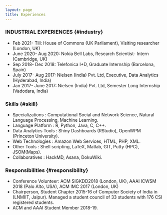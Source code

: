 ```yaml
---
layout: page
title: Experiences
---
```


### INDUSTRIAL EXPERIENCES {#industry}
- Feb 2021- Till:				House of Commons (UK Parliament),	Visiting researcher	(London, UK) 
- June 2020- Aug 2020:	Nokia Bell Labs,	Research Scientist- Intern	(Cambridge, UK)
- Sep 2018- Dec 2018:      Telefonica I+D,	Graduate Internship	(Barcelona, Spain)
- July 2017- Aug 2017:	   Nielsen (India) Pvt. Ltd,	Executive, Data Analytics	(Hyderabad, India)
- Jan 2017- June 2017:	   Nielsen (India) Pvt. Ltd,	Semester Long Internship	(Vadodara, India)

### Skills {#skill}
-	Specializations      : Computational Social and Network Science, Natural Language Processing, Machine Learning.
-	Language Platform    : R, Python, Java, C, C++.
-	Data Analytics Tools : Shiny Dashboards (RStudio), OpenWPM (Princeton University).
-	Web Technologies     : Amazon Web Services, HTML, PHP, XML.
-	Other Tools          : Shell scripting, LaTeX, Matlab, GIT, Putty (HPC), JSOM(Maps).
-	Collaboratives       : HackMD, Asana, DokuWiki.

### Responsibilities {#responsibility}

- Conference Volunteer: ACM SIGKDD2018 (London, UK), AAAI ICWSM 2018 (Palo Alto, USA),  ACM IMC 2017 (London, UK)
- Chairperson, Student Chapter 2015-16 of Computer Society of India in (LNMIIT, Jaipur). Managed a student council of 33 students with 176 CSI registered students.
-	ACM and AAAI Student Member 2018-19.
